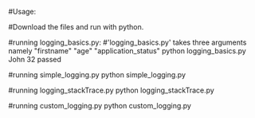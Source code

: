 #Usage:

#Download the files and run with python.

#running logging_basics.py: 
#'logging_basics.py' takes three arguments namely "firstname" "age" "application_status"
python logging_basics.py John 32 passed

#running simple_logging.py
python simple_logging.py

#running logging_stackTrace.py
python logging_stackTrace.py 

#running custom_logging.py
python custom_logging.py
